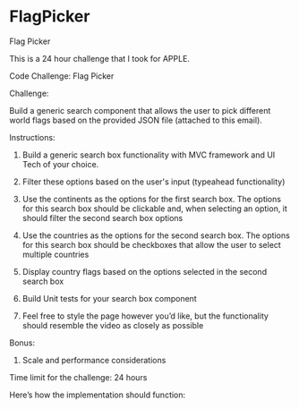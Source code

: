 # FlagPicker
Flag Picker

This is a 24 hour challenge that I took for APPLE.

Code Challenge: Flag Picker

 

Challenge: 

Build a generic search component that allows the user to pick different world flags based on the provided JSON file (attached to this email). 

 

Instructions: 

1. Build a generic search box  functionality with MVC framework and UI Tech of your choice. 

2. Filter these options based on the user's input (typeahead functionality)

3. Use the continents as the options for the first search box. The options for this search box should be clickable and, when selecting an option, it should filter the second search box options

4. Use the countries as the options for the second search box. The options for this search box should be checkboxes that allow the user to select multiple countries

5. Display country flags based on the options selected in the second search box

5. Build Unit tests for your search box component 

6. Feel free to style the page however you’d like, but the functionality should resemble the video as closely as possible

 

Bonus: 

1. Scale and performance considerations

 

Time limit for the challenge: 24 hours

 

Here’s how the implementation should function:
